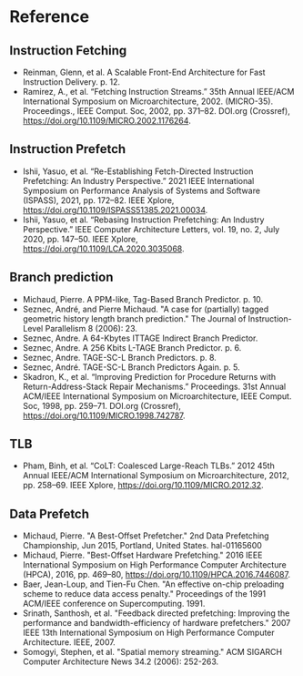# Reference

## Instruction Fetching

- Reinman, Glenn, et al. A Scalable Front-End Architecture for Fast Instruction Delivery. p. 12.
- Ramirez, A., et al. “Fetching Instruction Streams.” 35th Annual IEEE/ACM International Symposium on Microarchitecture, 2002. (MICRO-35). Proceedings., IEEE Comput. Soc, 2002, pp. 371–82. DOI.org (Crossref), https://doi.org/10.1109/MICRO.2002.1176264.


## Instruction Prefetch

- Ishii, Yasuo, et al. “Re-Establishing Fetch-Directed Instruction Prefetching: An Industry Perspective.” 2021 IEEE International Symposium on Performance Analysis of Systems and Software (ISPASS), 2021, pp. 172–82. IEEE Xplore, https://doi.org/10.1109/ISPASS51385.2021.00034.
- Ishii, Yasuo, et al. “Rebasing Instruction Prefetching: An Industry Perspective.” IEEE Computer Architecture Letters, vol. 19, no. 2, July 2020, pp. 147–50. IEEE Xplore, https://doi.org/10.1109/LCA.2020.3035068.


## Branch prediction

- Michaud, Pierre. A PPM-like, Tag-Based Branch Predictor. p. 10.
- Seznec, André, and Pierre Michaud. "A case for (partially) tagged geometric history length branch prediction." The Journal of Instruction-Level Parallelism 8 (2006): 23.
- Seznec, Andre. A 64-Kbytes ITTAGE Indirect Branch Predictor.
- Seznec, Andre. A 256 Kbits L-TAGE Branch Predictor. p. 6.
- Seznec, Andre. TAGE-SC-L Branch Predictors. p. 8.
- Seznec, André. TAGE-SC-L Branch Predictors Again. p. 5.
- Skadron, K., et al. “Improving Prediction for Procedure Returns with Return-Address-Stack Repair Mechanisms.” Proceedings. 31st Annual ACM/IEEE International Symposium on Microarchitecture, IEEE Comput. Soc, 1998, pp. 259–71. DOI.org (Crossref), https://doi.org/10.1109/MICRO.1998.742787.

## TLB

- Pham, Binh, et al. “CoLT: Coalesced Large-Reach TLBs.” 2012 45th Annual IEEE/ACM International Symposium on Microarchitecture, 2012, pp. 258–69. IEEE Xplore, https://doi.org/10.1109/MICRO.2012.32.


## Data Prefetch
- Michaud, Pierre. "A Best-Offset Prefetcher." 2nd Data Prefetching Championship, Jun 2015, Portland, United States. hal-01165600
- Michaud, Pierre. "Best-Offset Hardware Prefetching." 2016 IEEE International Symposium on High Performance Computer Architecture (HPCA), 2016, pp. 469–80, https://doi.org/10.1109/HPCA.2016.7446087.
- Baer, Jean-Loup, and Tien-Fu Chen. "An effective on-chip preloading scheme to reduce data access penalty." Proceedings of the 1991 ACM/IEEE conference on Supercomputing. 1991.
- Srinath, Santhosh, et al. "Feedback directed prefetching: Improving the performance and bandwidth-efficiency of hardware prefetchers." 2007 IEEE 13th International Symposium on High Performance Computer Architecture. IEEE, 2007.
- Somogyi, Stephen, et al. "Spatial memory streaming." ACM SIGARCH Computer Architecture News 34.2 (2006): 252-263.
